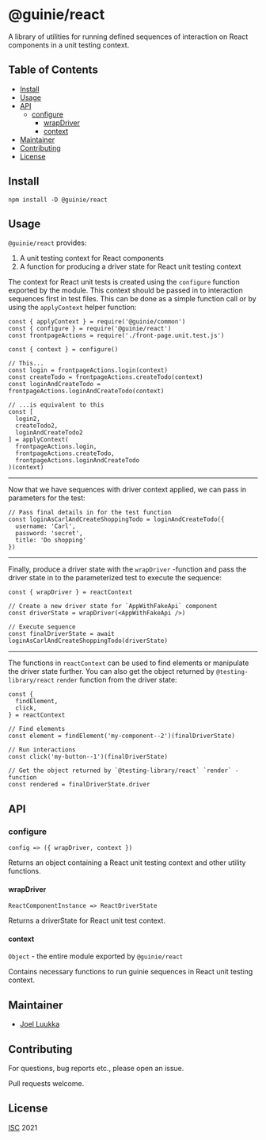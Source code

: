 # @guinie/react

A library of utilities for running defined sequences of interaction on React components in a unit testing context.

## Table of Contents

- [Install](#Install)
- [Usage](#Usage)
- [API](#API)
  - [configure](#configure)
    - [wrapDriver](#wrapDriver)
    - [context](#context)
- [Maintainer](#Maintainer)
- [Contributing](#Contributing)
- [License](#License)

## Install

```
npm install -D @guinie/react
```

## Usage

`@guinie/react` provides:
1. A unit testing context for React components
1. A function for producing a driver state for React unit testing context

The context for React unit tests is created using the `configure` function exported by the module. This context should be passed in to interaction sequences first in test files. This can be done as a simple function call or by using the `applyContext` helper function:

```
const { applyContext } = require('@guinie/common')
const { configure } = require('@guinie/react')
const frontpageActions = require('./front-page.unit.test.js')

const { context } = configure()

// This...
const login = frontpageActions.login(context)
const createTodo = frontpageActions.createTodo(context)
const loginAndCreateTodo = frontpageActions.loginAndCreateTodo(context)

// ...is equivalent to this
const [
  login2,
  createTodo2,
  loginAndCreateTodo2
] = applyContext(
  frontpageActions.login,
  frontpageActions.createTodo,
  frontpageActions.loginAndCreateTodo
)(context)
```

---

Now that we have sequences with driver context applied, we can pass in parameters for the test:

```
// Pass final details in for the test function
const loginAsCarlAndCreateShoppingTodo = loginAndCreateTodo({
  username: 'Carl',
  password: 'secret',
  title: 'Do shopping'
})
```

---

Finally, produce a driver state with the `wrapDriver` -function and pass the driver state in to the parameterized test to execute the sequence:

```
const { wrapDriver } = reactContext

// Create a new driver state for `AppWithFakeApi` component
const driverState = wrapDriver(<AppWithFakeApi />)

// Execute sequence
const finalDriverState = await loginAsCarlAndCreateShoppingTodo(driverState)
```

---

The functions in `reactContext` can be used to find elements or manipulate the driver state further. You can also get the object returned by `@testing-library/react` `render` function from the driver state:

```
const {
  findElement,
  click,
} = reactContext

// Find elements
const element = findElement('my-component--2')(finalDriverState)

// Run interactions
const click('my-button--1')(finalDriverState)

// Get the object returned by `@testing-library/react` `render` -function
const rendered = finalDriverState.driver

```

## API

### configure

`config => ({ wrapDriver, context })`

Returns an object containing a React unit testing context and other utility functions.

#### wrapDriver

`ReactComponentInstance => ReactDriverState`

Returns a driverState for React unit test context.

#### context

`Object` - the entire module exported by `@guinie/react`

Contains necessary functions to run guinie sequences in React unit testing context.

## Maintainer

- [Joel Luukka](https://github.com/jluukka-ge)

## Contributing

For questions, bug reports etc., please open an issue.

Pull requests welcome.

## License

[ISC](LICENSE) 2021
